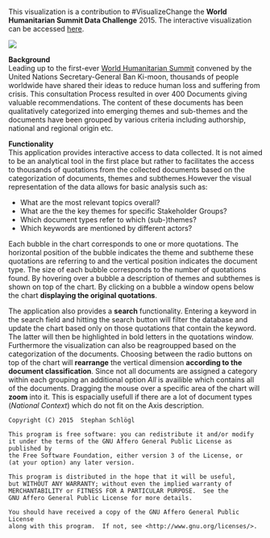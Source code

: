 This visualization is a contribution to #VisualizeChange the **World Humanitarian Summit Data Challenge** 2015.
The interactive visualization can be accessed [here](http://supersambo.shinyapps.io/visualizeChange).  

![](https://raw.githubusercontent.com/supersambo/visualizeChange/master/app_foto.png)

**Background**  
 Leading up to the first-ever [World Humanitarian Summit](https://www.worldhumanitariansummit.org/) convened by the United Nations Secretary-General Ban Ki-moon, thousands of people worldwide have shared their ideas to reduce human loss and suffering from crisis. This consultation Process resulted in over 400 Documents giving valuable recommendations. The content of these documents has been qualitatively categorized into emerging themes and sub-themes and the documents have been grouped by various criteria including authorship, national and regional origin etc.   

**Functionality**  
 This application provides interactive access to data collected. It is not aimed to be an analytical tool in the first place but rather to facilitates the access to thousands of quotations from the collected documents based on the categorization of documents, themes and subthemes.However the visual representation of the data allows for basic analysis such as:  

*   What are the most relevant topics overall?
*   What are the the key themes for specific Stakeholder Groups?
*   Which document types refer to which (sub-)themes?
*   Which keywords are mentioned by different actors?

Each bubble in the chart corresponds to one or more quotations. The horizontal position of the bubble indicates the theme and subtheme these quotations are referring to and the vertical position indicates the document type. The size of each bubble corresponds to the number of quotations found. By hovering over a bubble a description of themes and subthemes is shown on top of the chart. By clicking on a bubble a window opens below the chart **displaying the original quotations**.  

 The application also provides a **search** functionality. Entering a keyword in the search field and hitting the search button will filter the database and update the chart based only on those quotations that contain the keyword. The latter will then be highlighted in bold letters in the quotations window. Furthermore the visualization can also be reagroupped based on the categorization of the documents. Choosing between the radio buttons on top of the chart will **rearrange** the vertical dimension **according to the document classification**. Since not all documents are assigned a category within each grouping an additional option _All_ is availible which contains all of the documents. Dragging the mouse over a specific area of the chart will **zoom** into it. This is espacially usefull if there are a lot of document types (_National Context_) which do not fit on the Axis description.

    Copyright (C) 2015  Stephan Schlögl

    This program is free software: you can redistribute it and/or modify
    it under the terms of the GNU Affero General Public License as published by
    the Free Software Foundation, either version 3 of the License, or
    (at your option) any later version.

    This program is distributed in the hope that it will be useful,
    but WITHOUT ANY WARRANTY; without even the implied warranty of
    MERCHANTABILITY or FITNESS FOR A PARTICULAR PURPOSE.  See the
    GNU Affero General Public License for more details.

    You should have received a copy of the GNU Affero General Public License
    along with this program.  If not, see <http://www.gnu.org/licenses/>.
